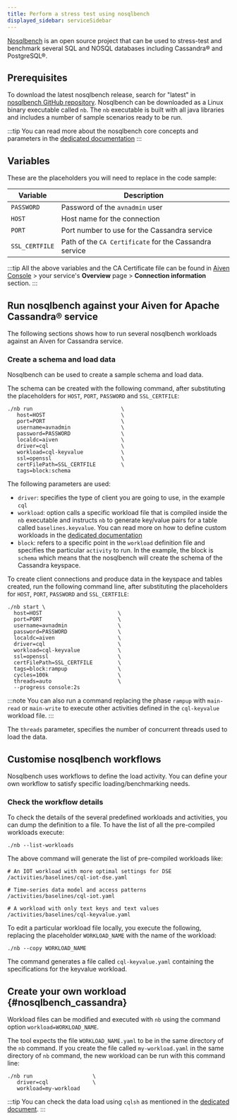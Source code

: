 ```yaml
---
title: Perform a stress test using nosqlbench
displayed_sidebar: serviceSidebar
---
```


[Nosqlbench](https://docs.nosqlbench.io/) is an open source project that
can be used to stress-test and benchmark several SQL and NOSQL databases
including Cassandra® and PostgreSQL®.

## Prerequisites

To download the latest nosqlbench release, search for \"latest\" in
[nosqlbench GitHub
repository](https://github.com/nosqlbench/nosqlbench/releases/latest).
Nosqlbench can be downloaded as a Linux binary executable called `nb`.
The `nb` executable is built with all java libraries and includes a
number of sample scenarios ready to be run.

:::tip
You can read more about the nosqlbench core concepts and parameters in
the [dedicated
documentation](https://docs.nosqlbench.io/introduction/core-concepts/)
:::

## Variables

These are the placeholders you will need to replace in the code sample:

| Variable       | Description                                            |
| -------------- | ------------------------------------------------------ |
| `PASSWORD`     | Password of the `avnadmin` user                        |
| `HOST`         | Host name for the connection                           |
| `PORT`         | Port number to use for the Cassandra service           |
| `SSL_CERTFILE` | Path of the `CA Certificate` for the Cassandra service |

:::tip
All the above variables and the CA Certificate file can be found in
[Aiven Console](https://console.aiven.io/) > your service's
**Overview** page > **Connection information** section.
:::

## Run nosqlbench against your Aiven for Apache Cassandra® service

The following sections shows how to run several nosqlbench workloads
against an Aiven for Cassandra service.

### Create a schema and load data

Nosqlbench can be used to create a sample schema and load data.

The schema can be created with the following command, after substituting
the placeholders for `HOST`, `PORT`, `PASSWORD` and `SSL_CERTFILE`:

```
./nb run                            \
   host=HOST                        \
   port=PORT                        \
   username=avnadmin                \
   password=PASSWORD                \
   localdc=aiven                    \
   driver=cql                       \
   workload=cql-keyvalue            \
   ssl=openssl                      \
   certFilePath=SSL_CERTFILE        \
   tags=block:schema
```

The following parameters are used:

-   `driver`: specifies the type of client you are going to use, in the
    example `cql`
-   `workload`: option calls a specific workload file that is compiled
    inside the `nb` executable and instructs `nb` to generate key/value
    pairs for a table called `baselines.keyvalue`. You can read more on
    how to define custom workloads in the
    [dedicated documentation](/docs/products/cassandra/howto/use-nosqlbench-with-cassandra#nosqlbench_cassandra)
-   `block`: refers to a specific point in the `workload` definition
    file and specifies the particular `activity` to run. In the example,
    the block is `schema` which means that the nosqlbench will create
    the schema of the Cassandra keyspace.

To create client connections and produce data in the keyspace and tables
created, run the following command line, after substituting
the placeholders for `HOST`, `PORT`, `PASSWORD` and `SSL_CERTFILE`:

```shell
./nb start \
  host=HOST                        \
  port=PORT                        \
  username=avnadmin                \
  password=PASSWORD                \
  localdc=aiven                    \
  driver=cql                       \
  workload=cql-keyvalue            \
  ssl=openssl                      \
  certFilePath=SSL_CERTFILE        \
  tags=block:rampup                \
  cycles=100k                      \
  threads=auto                     \
  --progress console:2s
```

:::note
You can also run a command replacing the phase `rampup` with `main-read` or `main-write`
to execute other activities defined in the `cql-keyvalue` workload file.
:::

The `threads` parameter, specifies the number of concurrent threads used
to load the data.

## Customise nosqlbench workflows

Nosqlbench uses workflows to define the load activity. You can define
your own workflow to satisfy specific loading/benchmarking needs.

### Check the workflow details

To check the details of the several predefined workloads and activities,
you can dump the definition to a file. To have the list of all the
pre-compiled workloads execute:

```
./nb --list-workloads
```

The above command will generate the list of pre-compiled workloads like:

```
# An IOT workload with more optimal settings for DSE
/activities/baselines/cql-iot-dse.yaml

# Time-series data model and access patterns
/activities/baselines/cql-iot.yaml

# A workload with only text keys and text values
/activities/baselines/cql-keyvalue.yaml
```

To edit a particular workload file locally, you execute the following,
replacing the placeholder `WORKLOAD_NAME` with the name of the workload:

```
./nb --copy WORKLOAD_NAME
```
<!-- vale off -->
The command generates a file called `cql-keyvalue.yaml` containing the
specifications for the keyvalue workload.
<!-- vale on -->

## Create your own workload {#nosqlbench_cassandra}

Workload files can be modified and executed with `nb` using the
command option `workload=WORKLOAD_NAME`.

The tool expects the file `WORKLOAD_NAME.yaml` to be in the same
directory of the `nb` command. If you create the file called
`my-workload.yaml` in the same directory of `nb` command, the new
workload can be run with this command line:

```
./nb run                   \
   driver=cql              \
   workload=my-workload
```

:::tip
You can check the data load using `cqlsh` as mentioned in the
[dedicated document](connect-cqlsh-cli).
:::
